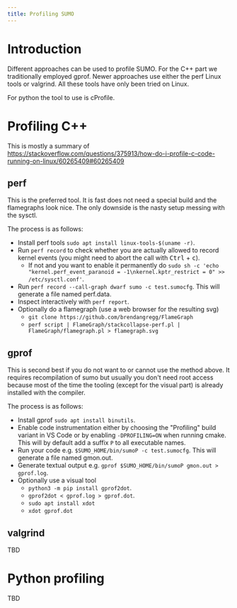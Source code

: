 ```yaml
---
title: Profiling SUMO
---
```


# Introduction

Different approaches can be used to profile SUMO. For the C++ part we traditionally employed
gprof. Newer approaches use either the perf Linux tools or valgrind. All these tools have
only been tried on Linux.

For python the tool to use is cProfile.

# Profiling C++

This is mostly a summary of https://stackoverflow.com/questions/375913/how-do-i-profile-c-code-running-on-linux/60265409#60265409

## perf

This is the preferred tool. It is fast does not need a special build and the flamegraphs look nice. The only downside is the nasty setup messing with the sysctl.

The process is as follows:

- Install perf tools `sudo apt install linux-tools-$(uname -r)`.
- Run `perf record` to check whether you are actually allowed to record kernel events (you might need to abort the call with <kbd>Ctrl</kbd> + <kbd>c</kbd>).
  - If not and you want to enable it permanently do `sudo sh -c 'echo "kernel.perf_event_paranoid = -1\nkernel.kptr_restrict = 0" >> /etc/sysctl.conf'`.
- Run `perf record --call-graph dwarf sumo -c test.sumocfg`. This will generate a file named perf.data.
- Inspect interactively with `perf report`.
- Optionally do a flamegraph (use a web browser for the resulting svg)
  - `git clone https://github.com/brendangregg/FlameGraph`
  - `perf script | FlameGraph/stackcollapse-perf.pl | FlameGraph/flamegraph.pl > flamegraph.svg`

## gprof

This is second best if you do not want to or cannot use the method above. It requires recompilation of sumo but usually you don't need root access
because most of the time the tooling (except for the visual part) is already installed with the compiler.

The process is as follows:

- Install gprof `sudo apt install binutils`.
- Enable code instrumentation either by choosing the "Profiling" build variant in VS Code or by enabling `-DPROFILING=ON` when running cmake. This will by default add a suffix `P` to all executable names.
- Run your code e.g. `$SUMO_HOME/bin/sumoP -c test.sumocfg`. This will generate a file named gmon.out.
- Generate textual output e.g. `gprof $SUMO_HOME/bin/sumoP gmon.out > gprof.log`.
- Optionally use a visual tool
  - `python3 -m pip install gprof2dot`.
  - `gprof2dot < gprof.log > gprof.dot`.
  - `sudo apt install xdot`
  - `xdot gprof.dot`

## valgrind

TBD

# Python profiling

TBD
